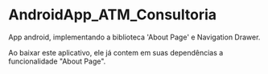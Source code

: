 # AndroidApp_ATM_Consultoria

App android, implementando a biblioteca 'About Page' e Navigation Drawer.

Ao baixar este aplicativo, ele já contem em suas dependências a funcionalidade "About Page".
